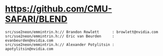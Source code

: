 # https://github.com/CMU-SAFARI/BLEND

```console
src/sse2neon/emmintrin.h:// Brandon Rowlett      : browlett@nvidia.com
src/sse2neon/emmintrin.h:// Eric van Beurden     : evanbeurden@nvidia.com
src/sse2neon/emmintrin.h:// Alexander Potylitsin : apotylitsin@nvidia.com

```
